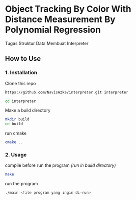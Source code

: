 # Object Tracking By Color With Distance Measurement By Polynomial Regression

Tugas Struktur Data Membuat Interpreter

## How to Use
### 1. Installation
Clone this repo
```bash
https://github.com/NavisAzka/interpreter.git interpreter

cd interpreter
```

Make a build directory
```bash
mkdir build
cd build
```

run cmake
```bash
cmake ..
```

### 2. Usage
compile before run the program
*(run in build directory)*
```bash
make
```
run the program
```bash
./main <file program yang ingin di-run>
```
